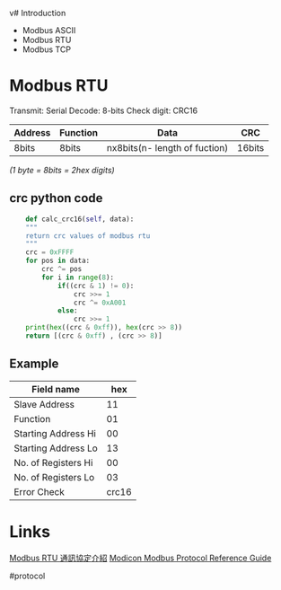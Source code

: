 v# Introduction
+ Modbus ASCII
+ Modbus RTU
+ Modbus TCP
# Modbus RTU
Transmit: Serial
Decode: 8-bits
Check digit: CRC16

| Address   | Function  | Data                            | CRC     |
| --------- | --------- | ------------------------------- | ------- |
| 8bits     | 8bits     | nx8bits(n- length of fuction)   | 16bits  |

*(1 byte = 8bits = 2hex digits)*


## crc python code
```py
    def calc_crc16(self, data):
    """
    return crc values of modbus rtu
    """   
    crc = 0xFFFF    
	for pos in data:
		crc ^= pos
		for i in range(8):
			if((crc & 1) != 0):
				crc >>= 1
				crc ^= 0xA001
			else:
				crc >>= 1
	print(hex((crc & 0xff)), hex(crc >> 8))
	return [(crc & 0xff) , (crc >> 8)]

```
## Example
| Field name                      | hex |
| ------------------------------- | --- |
| Slave Address               |   11  |
| Function                      |  01   |
| Starting Address Hi           |   00  |
| Starting Address Lo           |  13   |
| No. of Registers Hi           |  00   |
| No. of Registers Lo             | 03  |
| Error Check                |  crc16   |




# Links
[Modbus RTU 通訊協定介紹](http://www.vx-hmi.com/doc/Modbus%20RTU%20%E7%B0%A1%E4%BB%8B.pdf)
[Modicon Modbus Protocol Reference Guide](https://modbus.org/docs/PI_MBUS_300.pdf)

#protocol 